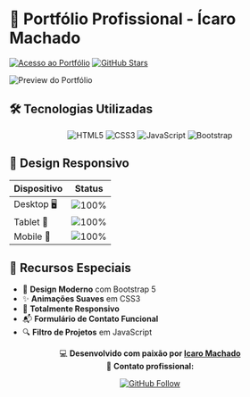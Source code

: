 # 🌟 Portfólio Profissional - Ícaro Machado

[![Acesso ao Portfólio](https://img.shields.io/badge/🚀_Acessar_Portfólio-FF5722?style=for-the-badge&logo=github&logoColor=white)](https://icarox52.github.io/portfolio/)
[![GitHub Stars](https://img.shields.io/github/stars/Icarox52/portfolio?style=for-the-badge)](https://github.com/Icarox52/portfolio/stargazers)

![Preview do Portfólio]() <!-- Adicione uma imagem real do seu projeto -->


## 🛠️ Tecnologias Utilizadas

<div align="center">
  
![HTML5](https://img.shields.io/badge/HTML5-%23E34F26.svg?style=for-the-badge&logo=html5&logoColor=white)
![CSS3](https://img.shields.io/badge/CSS3-%231572B6.svg?style=for-the-badge&logo=css3&logoColor=white)
![JavaScript](https://img.shields.io/badge/JavaScript-%23323330.svg?style=for-the-badge&logo=javascript&logoColor=%23F7DF1E)
![Bootstrap](https://img.shields.io/badge/Bootstrap-%23563D7C.svg?style=for-the-badge&logo=bootstrap&logoColor=white)

</div>

## 🎨 Design Responsivo

| Dispositivo | Status |
|------------|--------|
| Desktop 🖥️ | ![100%](https://img.shields.io/badge/✔️_Otimizado-success) |
| Tablet 📱 | ![100%](https://img.shields.io/badge/✔️_Responsivo-success) |
| Mobile 📲 | ![100%](https://img.shields.io/badge/✔️_Adaptado-success) |


## 🌟 Recursos Especiais

- 🎯 **Design Moderno** com Bootstrap 5
- ✨ **Animações Suaves** em CSS3
- 📱 **Totalmente Responsivo**
- 📬 **Formulário de Contato Funcional**
- 🔍 **Filtro de Projetos** em JavaScript


<div align="center">
  
💻 **Desenvolvido com paixão por [Icaro Machado](https://github.com/Icarox52)**  
📧 **Contato profissional:** [](WhatsApp)  

[![GitHub Follow](https://img.shields.io/github/followers/Icarox52?style=social&label=Seguir)](https://github.com/Icarox52)

</div>
